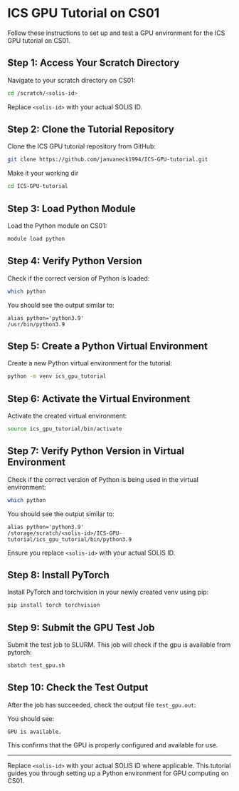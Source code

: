 # ICS GPU Tutorial on CS01

Follow these instructions to set up and test a GPU environment for the ICS GPU tutorial on CS01.

## Step 1: Access Your Scratch Directory

Navigate to your scratch directory on CS01:

```bash
cd /scratch/<solis-id>
```

Replace `<solis-id>` with your actual SOLIS ID.

## Step 2: Clone the Tutorial Repository

Clone the ICS GPU tutorial repository from GitHub:

```bash
git clone https://github.com/janvaneck1994/ICS-GPU-tutorial.git
```

Make it your working dir

```bash
cd ICS-GPU-tutorial
```

## Step 3: Load Python Module

Load the Python module on CS01:

```bash
module load python
```

## Step 4: Verify Python Version

Check if the correct version of Python is loaded:

```bash
which python
```

You should see the output similar to:

```
alias python='python3.9'
/usr/bin/python3.9
```

## Step 5: Create a Python Virtual Environment

Create a new Python virtual environment for the tutorial:

```bash
python -m venv ics_gpu_tutorial
```

## Step 6: Activate the Virtual Environment

Activate the created virtual environment:

```bash
source ics_gpu_tutorial/bin/activate
```

## Step 7: Verify Python Version in Virtual Environment

Check if the correct version of Python is being used in the virtual environment:

```bash
which python
```

You should see the output similar to:

```
alias python='python3.9'
/storage/scratch/<solis-id>/ICS-GPU-tutorial/ics_gpu_tutorial/bin/python3.9
```

Ensure you replace `<solis-id>` with your actual SOLIS ID.

## Step 8: Install PyTorch

Install PyTorch and torchvision in your newly created venv using pip:

```bash
pip install torch torchvision
```

## Step 9: Submit the GPU Test Job

Submit the test job to SLURM. This job will check if the gpu is available from pytorch:

```bash
sbatch test_gpu.sh
```

## Step 10: Check the Test Output

After the job has succeeded, check the output file `test_gpu.out`:

You should see:

```
GPU is available.
```

This confirms that the GPU is properly configured and available for use.

---

Replace `<solis-id>` with your actual SOLIS ID where applicable. This tutorial guides you through setting up a Python environment for GPU computing on CS01.
